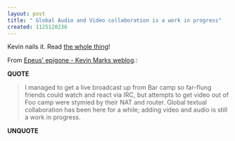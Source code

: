 ```yaml
---
layout: post
title: " Global Audio and Video collaboration is a work in progress"
created: 1125120236
---
```

<p>Kevin nails it. Read <a href="http://epeus.blogspot.com/2005_08_01_epeus_archive.html#112479389763149328">the whole thing</a>!
</p><p>From <a href="http://epeus.blogspot.com/2005_08_01_epeus_archive.html#112479389763149328">Epeus' epigone - Kevin Marks weblog</a>.:</p>
<p><b>QUOTE</b></p><blockquote>I managed to get a live broadcast up from Bar camp so far-flung friends could watch and react via IRC, but attempts to get video out of Foo camp were stymied by their NAT and router. Global textual collaboration has been here for a while; adding video and audio is still a work in progress.</blockquote><p><b>UNQUOTE</b></p>




